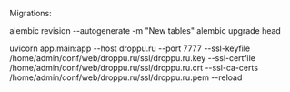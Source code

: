 Migrations:

alembic revision --autogenerate -m "New tables"
alembic upgrade head


uvicorn app.main:app --host droppu.ru --port 7777 --ssl-keyfile /home/admin/conf/web/droppu.ru/ssl/droppu.ru.key --ssl-certfile /home/admin/conf/web/droppu.ru/ssl/droppu.ru.crt --ssl-ca-certs /home/admin/conf/web/droppu.ru/ssl/droppu.ru.pem --reload